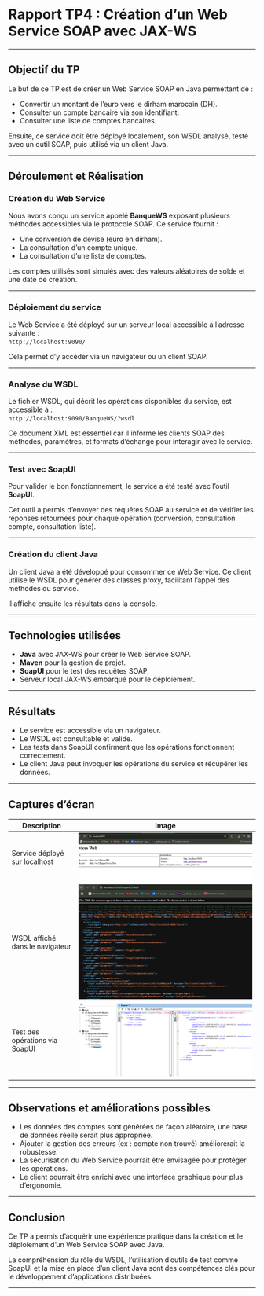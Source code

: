 # Rapport TP4 : Création d’un Web Service SOAP avec JAX-WS

---

## Objectif du TP

Le but de ce TP est de créer un Web Service SOAP en Java permettant de :

- Convertir un montant de l’euro vers le dirham marocain (DH).
- Consulter un compte bancaire via son identifiant.
- Consulter une liste de comptes bancaires.

Ensuite, ce service doit être déployé localement, son WSDL analysé, testé avec un outil SOAP, puis utilisé via un client Java.

---

## Déroulement et Réalisation

### Création du Web Service

Nous avons conçu un service appelé **BanqueWS** exposant plusieurs méthodes accessibles via le protocole SOAP. Ce service fournit :

- Une conversion de devise (euro en dirham).
- La consultation d’un compte unique.
- La consultation d’une liste de comptes.

Les comptes utilisés sont simulés avec des valeurs aléatoires de solde et une date de création.

---

### Déploiement du service

Le Web Service a été déployé sur un serveur local accessible à l’adresse suivante :  
`http://localhost:9090/`

Cela permet d’y accéder via un navigateur ou un client SOAP.

---

### Analyse du WSDL

Le fichier WSDL, qui décrit les opérations disponibles du service, est accessible à :  
`http://localhost:9090/BanqueWS/?wsdl`

Ce document XML est essentiel car il informe les clients SOAP des méthodes, paramètres, et formats d’échange pour interagir avec le service.

---

### Test avec SoapUI

Pour valider le bon fonctionnement, le service a été testé avec l’outil **SoapUI**.  

Cet outil a permis d’envoyer des requêtes SOAP au service et de vérifier les réponses retournées pour chaque opération (conversion, consultation compte, consultation liste).

---

### Création du client Java

Un client Java a été développé pour consommer ce Web Service. Ce client utilise le WSDL pour générer des classes proxy, facilitant l’appel des méthodes du service.  

Il affiche ensuite les résultats dans la console.

---

## Technologies utilisées

- **Java** avec JAX-WS pour créer le Web Service SOAP.
- **Maven** pour la gestion de projet.
- **SoapUI** pour le test des requêtes SOAP.
- Serveur local JAX-WS embarqué pour le déploiement.

---

## Résultats

- Le service est accessible via un navigateur.
- Le WSDL est consultable et valide.
- Les tests dans SoapUI confirment que les opérations fonctionnent correctement.
- Le client Java peut invoquer les opérations du service et récupérer les données.

---

## Captures d’écran

| Description                     | Image                             |
|--------------------------------|----------------------------------|
| Service déployé sur localhost  | ![Service déployé](screenshots/resu1web.PNG) |
| WSDL affiché dans le navigateur| ![WSDL](screenshots/resu2web.PNG)              |
| Test des opérations via SoapUI | ![SoapUI](screenshots/resu3SOAP.PNG)           |

---

## Observations et améliorations possibles

- Les données des comptes sont générées de façon aléatoire, une base de données réelle serait plus appropriée.
- Ajouter la gestion des erreurs (ex : compte non trouvé) améliorerait la robustesse.
- La sécurisation du Web Service pourrait être envisagée pour protéger les opérations.
- Le client pourrait être enrichi avec une interface graphique pour plus d’ergonomie.

---

## Conclusion

Ce TP a permis d’acquérir une expérience pratique dans la création et le déploiement d’un Web Service SOAP avec Java.  

La compréhension du rôle du WSDL, l’utilisation d’outils de test comme SoapUI et la mise en place d’un client Java sont des compétences clés pour le développement d’applications distribuées.

---
